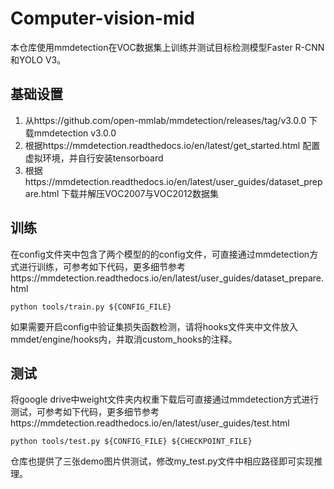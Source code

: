 # Computer-vision-mid

本仓库使用mmdetection在VOC数据集上训练并测试目标检测模型Faster R-CNN和YOLO V3。

## 基础设置

1. 从https://github.com/open-mmlab/mmdetection/releases/tag/v3.0.0 下载mmdetection v3.0.0
2. 根据https://mmdetection.readthedocs.io/en/latest/get_started.html 配置虚拟环境，并自行安装tensorboard
3. 根据https://mmdetection.readthedocs.io/en/latest/user_guides/dataset_prepare.html 下载并解压VOC2007与VOC2012数据集

## 训练

在config文件夹中包含了两个模型的的config文件，可直接通过mmdetection方式进行训练，可参考如下代码，更多细节参考https://mmdetection.readthedocs.io/en/latest/user_guides/dataset_prepare.html

`
python tools/train.py ${CONFIG_FILE}
`

如果需要开启config中验证集损失函数检测，请将hooks文件夹中文件放入mmdet/engine/hooks内，并取消custom_hooks的注释。

## 测试

将google drive中weight文件夹内权重下载后可直接通过mmdetection方式进行测试，可参考如下代码，更多细节参考https://mmdetection.readthedocs.io/en/latest/user_guides/test.html

`
python tools/test.py ${CONFIG_FILE} ${CHECKPOINT_FILE}
`

仓库也提供了三张demo图片供测试，修改my_test.py文件中相应路径即可实现推理。
